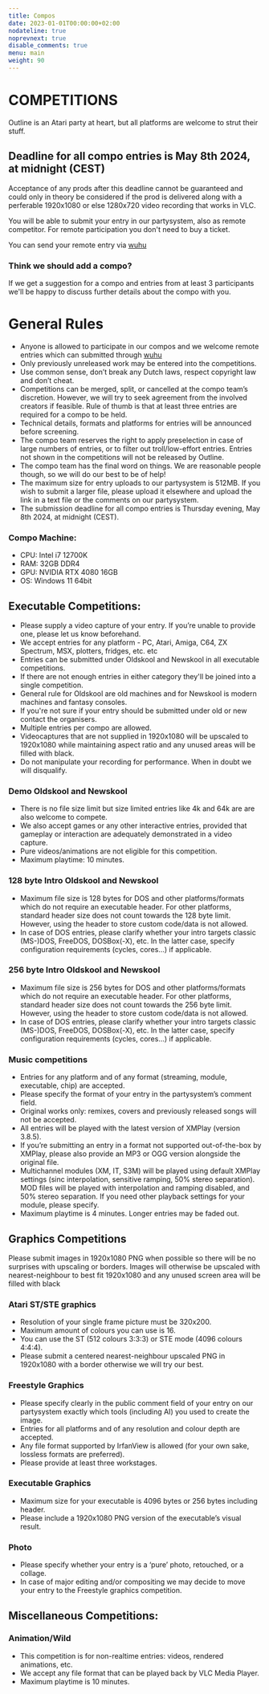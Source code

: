 ```yaml
---
title: Compos
date: 2023-01-01T00:00:00+02:00
nodateline: true
noprevnext: true
disable_comments: true
menu: main
weight: 90
---
```

# COMPETITIONS
Outline is an Atari party at heart, but all platforms are welcome to strut their stuff.

## Deadline for all compo entries is May 8th 2024, at midnight (CEST)

Acceptance of any prods after this deadline cannot be guaranteed and could only in theory be considered if the prod is delivered along with a perferable 1920x1080 or else 1280x720 video recording that works in VLC.

You will be able to submit your entry in our partysystem, also as remote competitor. For remote participation you don't need to buy a ticket.

You can send your remote entry via [wuhu](https://party.outlinedemoparty.nl/)

### Think we should add a compo?

If we get a suggestion for a compo and entries from at least 3 participants we'll be happy to discuss further details about the compo with you.

# General Rules

* Anyone is allowed to participate in our compos and we welcome remote entries which can submitted through [wuhu](https://party.outlinedemoparty.nl/)
* Only previously unreleased work may be entered into the competitions.
* Use common sense, don’t break any Dutch laws, respect copyright law and don’t cheat.
* Competitions can be merged, split, or cancelled at the compo team’s discretion. However, we will try to seek agreement from the involved creators if feasible. Rule of thumb is that at least three entries are required for a compo to be held.
* Technical details, formats and platforms for entries will be announced before screening.
* The compo team reserves the right to apply preselection in case of large numbers of entries, or to filter out troll/low-effort entries. Entries not shown in the competitions will not be released by Outline.
* The compo team has the final word on things. We are reasonable people though, so we will do our best to be of help!
* The maximum size for entry uploads to our partysystem is 512MB. If you wish to submit a larger file, please upload it elsewhere and upload the link in a text file or the comments on our partysystem.
* The submission deadline for all compo entries is Thursday evening, May 8th 2024, at midnight (CEST).

### Compo Machine:

* CPU: Intel i7 12700K
* RAM: 32GB DDR4
* GPU: NVIDIA RTX 4080 16GB 
* OS: Windows 11 64bit

## Executable Competitions:

* Please supply a video capture of your entry. If you’re unable to provide one, please let us know beforehand.
* We accept entries for any platform - PC, Atari, Amiga, C64, ZX Spectrum, MSX, plotters, fridges, etc. etc
* Entries can be submitted under Oldskool and Newskool in all executable competitions. 
* If there are not enough entries in either category they'll be joined into a single competition.
* General rule for Oldskool are old machines and for Newskool is modern machines and fantasy consoles.
* If you're not sure if your entry should be submitted under old or new contact the organisers.
* Multiple entries per compo are allowed.
* Videocaptures that are not supplied in 1920x1080 will be upscaled to 1920x1080 while maintaining aspect ratio and any unused areas will be filled with black.
* Do not manipulate your recording for performance. When in doubt we will disqualify.

### Demo Oldskool and Newskool

* There is no file size limit but size limited entries like 4k and 64k are are also welcome to compete.
* We also accept games or any other interactive entries, provided that gameplay or interaction are adequately demonstrated in a video capture.
* Pure videos/animations are not eligible for this competition.
* Maximum playtime: 10 minutes.

### 128 byte Intro Oldskool and Newskool

* Maximum file size is 128 bytes for DOS and other platforms/formats which do not require an executable header. For other platforms, standard header size does not count towards the 128 byte limit. However, using the header to store custom code/data is not allowed.
* In case of DOS entries, please clarify whether your intro targets classic (MS-)DOS, FreeDOS, DOSBox(-X), etc. In the latter case, specify configuration requirements (cycles, cores…) if applicable.

### 256 byte Intro Oldskool and Newskool

* Maximum file size is 256 bytes for DOS and other platforms/formats which do not require an executable header. For other platforms, standard header size does not count towards the 256 byte limit. However, using the header to store custom code/data is not allowed.
* In case of DOS entries, please clarify whether your intro targets classic (MS-)DOS, FreeDOS, DOSBox(-X), etc. In the latter case, specify configuration requirements (cycles, cores…) if applicable.

### Music competitions

* Entries for any platform and of any format (streaming, module, executable, chip) are accepted.
* Please specify the format of your entry in the partysystem’s comment field.
* Original works only: remixes, covers and previously released songs will not be accepted.
* All entries will be played with the latest version of XMPlay (version 3.8.5).
* If you’re submitting an entry in a format not supported out-of-the-box by XMPlay, please also provide an MP3 or OGG version alongside the original file.
* Multichannel modules (XM, IT, S3M) will be played using default XMPlay settings (sinc interpolation, sensitive ramping, 50% stereo separation). MOD files will be played with interpolation and ramping disabled, and 50% stereo separation. If you need other playback settings for your module, please specify.
* Maximum playtime is 4 minutes. Longer entries may be faded out.

## Graphics Competitions

Please submit images in 1920x1080 PNG when possible so there will be no surprises with upscaling or borders.
Images will otherwise be upscaled with nearest-neighbour to best fit 1920x1080 and any unused screen area will be filled with black

### Atari ST/STE graphics

* Resolution of your single frame picture must be 320x200.
* Maximum amount of colours you can use is 16.
* You can use the ST (512 colours 3:3:3) or STE mode (4096 colours 4:4:4).
* Please submit a centered nearest-neighbour upscaled PNG in 1920x1080 with a border otherwise we will try our best.

### Freestyle Graphics

* Please specify clearly in the public comment field of your entry on our partysystem exactly which tools (including AI) you used to create the image.
* Entries for all platforms and of any resolution and colour depth are accepted.
* Any file format supported by IrfanView is allowed (for your own sake, lossless formats are preferred).
* Please provide at least three workstages.

### Executable Graphics

* Maximum size for your executable is 4096 bytes or 256 bytes including header.
* Please include a 1920x1080 PNG version of the executable’s visual result.

### Photo

* Please specify whether your entry is a ‘pure’ photo, retouched, or a collage.
* In case of major editing and/or compositing we may decide to move your entry to the Freestyle graphics competition.

## Miscellaneous Competitions:

### Animation/Wild

* This competition is for non-realtime entries: videos, rendered animations, etc.
* We accept any file format that can be played back by VLC Media Player.
* Maximum playtime is 10 minutes.
